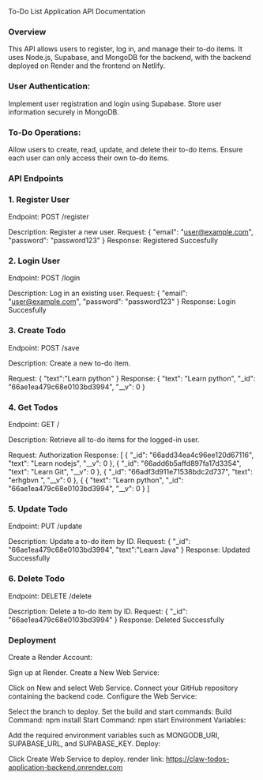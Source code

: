 To-Do List Application API Documentation

### Overview
This API allows users to register, log in, and manage their to-do items. It uses Node.js, Supabase, and MongoDB for the backend, with the backend deployed on Render and the frontend on Netlify.

### User Authentication:
Implement user registration and login using Supabase.
Store user information securely in MongoDB.
### To-Do Operations:
Allow users to create, read, update, and delete their to-do items.
Ensure each user can only access their own to-do items.
### API Endpoints
### 1. Register User
Endpoint: POST /register

Description: Register a new user. Request: { "email": "user@example.com", "password": "password123" } Response: Registered Succesfully

### 2. Login User
Endpoint: POST /login

Description: Log in an existing user. Request: { "email": "user@example.com", "password": "password123" } Response: Login Succesfully

### 3. Create Todo
Endpoint: POST /save

Description: Create a new to-do item.

Request: { "text":"Learn python" } Response: { "text": "Learn python", "_id": "66ae1ea479c68e0103bd3994", "__v": 0 }

### 4. Get Todos
Endpoint: GET /

Description: Retrieve all to-do items for the logged-in user.

Request: Authorization Response: [ { "_id": "66add34ea4c96ee120d67116", "text": "Learn nodejs", "__v": 0 }, { "_id": "66add6b5affd897fa17d3354", "text": "Learn Git", "__v": 0 }, { "_id": "66adf3d911e71538bdc2d737", "text": "erhgbvn ", "__v": 0 }, { { "text": "Learn python", "_id": "66ae1ea479c68e0103bd3994", "__v": 0 } ]

### 5. Update Todo
Endpoint: PUT /update

Description: Update a to-do item by ID. Request: { "_id": "66ae1ea479c68e0103bd3994", "text":"Learn Java" } Response: Updated Successfully

### 6. Delete Todo
Endpoint: DELETE /delete

Description: Delete a to-do item by ID. Request: { "_id": "66ae1ea479c68e0103bd3994" } Response: Deleted Successfully

### Deployment
Create a Render Account:

Sign up at Render.
Create a New Web Service:

Click on New and select Web Service.
Connect your GitHub repository containing the backend code.
Configure the Web Service:

Select the branch to deploy.
Set the build and start commands:
Build Command: npm install
Start Command: npm start
Environment Variables:

Add the required environment variables such as MONGODB_URI, SUPABASE_URL, and SUPABASE_KEY.
Deploy:

Click Create Web Service to deploy.
render link:
https://claw-todos-application-backend.onrender.com
